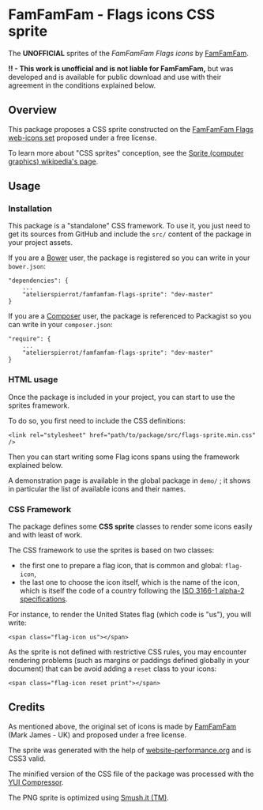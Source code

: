 FamFamFam - Flags icons CSS sprite
==================================

The **UNOFFICIAL** sprites of the *FamFamFam Flags icons*
by [FamFamFam](http://www.famfamfam.com).

**!! - This work is unofficial and is not liable for FamFamFam,** but was developed
and is available for public download and use with their agreement in the conditions
explained below.


## Overview

This package proposes a CSS sprite constructed on the
[FamFamFam Flags web-icons set](http://www.famfamfam.com/lab/icons/flags/)
proposed under a free license.

To learn more about "CSS sprites" conception, see the
[Sprite (computer graphics) wikipedia's page](http://en.wikipedia.org/wiki/Sprite_%28computer_graphics%29#Sprites_by_CSS).


## Usage

### Installation

This package is a "standalone" CSS framework. To use it, you just need to get its sources
from GitHub and include the `src/` content of the package in your project assets.

If you are a [Bower](http://bower.io/) user, the package is registered so you can write
in your `bower.json`:

    "dependencies": {
        ...
        "atelierspierrot/famfamfam-flags-sprite": "dev-master"
    }

If you are a [Composer](http://getcomposer.org/) user, the package is referenced to 
Packagist so you can write in your `composer.json`:

    "require": {
        ...
        "atelierspierrot/famfamfam-flags-sprite": "dev-master"
    }

### HTML usage

Once the package is included in your project, you can start to use the sprites framework.

To do so, you first need to include the CSS definitions:

	<link rel="stylesheet" href="path/to/package/src/flags-sprite.min.css" />

Then you can start writing some Flag icons spans using the framework explained below.

A demonstration page is available in the global package in `demo/` ; it shows in particular
the list of available icons and their names.

### CSS Framework

The package defines some **CSS sprite** classes to render some icons easily and with
least of work.

The CSS framework to use the sprites is based on two classes:

-   the first one to prepare a flag icon, that is common and global: `flag-icon`,
-   the last one to choose the icon itself, which is the name of the icon, which is itself
    the code of a country following the
    [ISO 3166-1 alpha-2 specifications](http://en.wikipedia.org/wiki/ISO_3166-1_alpha-2).

For instance, to render the United States flag (which code is "us"), you will write:

    <span class="flag-icon us"></span>

As the sprite is not defined with restrictive CSS rules, you may encounter rendering
problems (such as margins or paddings defined globally in your document) that can be avoid
adding a `reset` class to your icons:

    <span class="flag-icon reset print"></span>


## Credits

As mentioned above, the original set of icons is made by [FamFamFam](http://www.famfamfam.com/)
(Mark James - UK) and proposed under a free license.

The sprite was generated with the help of [website-performance.org](http://spritegen.website-performance.org/)
and is CSS3 valid.

The minified version of the CSS file of the package was processed with the [YUI Compressor](http://refresh-sf.com/yui/).

The PNG sprite is optimized using [Smush.it (TM)](http://www.smushit.com/ysmush.it/).
